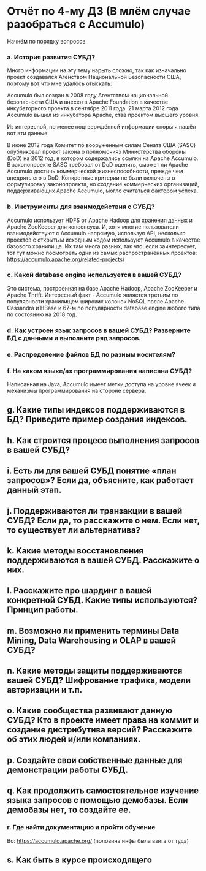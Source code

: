 # Отчёт по 4-му ДЗ (В млём случае разобраться с Accumulo)

Начнём по порядку вопросов

### a. История развития СУБД?

Много информации на эту тему нарыть сложно, так как изначально проект создавался Агенством Национальной Безопасности США, поэтому вот что мне удалось отыскать: 

Accumulo был создан в 2008 году Агентством национальной безопасности США и внесен в Apache Foundation в качестве инкубаторного проекта в сентябре 2011 года.
21 марта 2012 года Accumulo вышел из инкубатора Apache, став проектом высшего уровня. 

Из интересной, но менее подтверждённой информации споры я нашёл вот эти данные:

В июне 2012 года Комитет по вооруженным силам Сената США (SASC) опубликовал проект закона о полномочиях Министерства обороны (DoD) на 2012 год, в котором содержались ссылки на Apache Accumulo. В законопроекте SASC требовал от DoD оценить, сможет ли Apache Accumulo достичь коммерческой жизнеспособности, прежде чем внедрять его в DoD. Конкретные критерии не были включены в формулировку законопроекта, но создание коммерческих организаций, поддерживающих Apache Accumulo, могло считаться фактором успеха.

### b. Инструменты для взаимодействия с СУБД?

Accumulo использует HDFS от Apache Hadoop для хранения данных и Apache ZooKeeper для консенсуса. И, хотя многие пользователи взаимодействуют с Accumulo напрямую, используя API, несколько проектов с открытым исходным кодом используют Accumulo в качестве базового хранилища. Их там многа разных, так что, если заинтересует, тот тут можно посмотреть одни из самых распространённых проектов: https://accumulo.apache.org/related-projects/

### c. Какой database engine используется в вашей СУБД?

Это система, построенная на базе Apache Hadoop, Apache ZooKeeper и Apache Thrift. Интересный факт - Accumulo является третьим по популярности хранилищем широких колонок NoSQL после Apache Cassandra и HBase и 67-м по популярности database engine любого типа по состоянию на 2018 год.

### d. Как устроен язык запросов в вашей СУБД? Разверните БД с данными и выполните ряд запросов. 

### e. Распределение файлов БД по разным носителям?

### f. На каком языке/ах программирования написана СУБД?

Написанная на Java, Accumulo имеет метки доступа на уровне ячеек и механизмы программирования на стороне сервера. 

## g. Какие типы индексов поддерживаются в БД? Приведите пример создания индексов.

## h. Как строится процесс выполнения запросов в вашей СУБД?

## i. Есть ли для вашей СУБД понятие «план запросов»? Если да, объясните, как работает данный этап.

## j. Поддерживаются ли транзакции в вашей СУБД? Если да, то расскажите о нем. Если нет, то существует ли альтернатива?

## k. Какие методы восстановления поддерживаются в вашей СУБД. Расскажите о них.

## l. Расскажите про шардинг в вашей конкретной СУБД. Какие типы используются? Принцип работы.

## m. Возможно ли применить термины Data Mining, Data Warehousing и OLAP в вашей СУБД?

## n. Какие методы защиты поддерживаются вашей СУБД? Шифрование трафика, модели авторизации и т.п.

## o. Какие сообщества развивают данную СУБД? Кто в проекте имеет права на коммит и создание дистрибутива версий? Расскажите об этих людей и/или компаниях.

## p. Создайте свои собственные данные для демонстрации работы СУБД. 

## q. Как продолжить самостоятельное изучение языка запросов с помощью демобазы. Если демобазы нет, то создайте ее.

### r. Где найти документацию и пройти обучение

Во: https://accumulo.apache.org/
(половина инфы была взята от туда)

## s. Как быть в курсе происходящего
